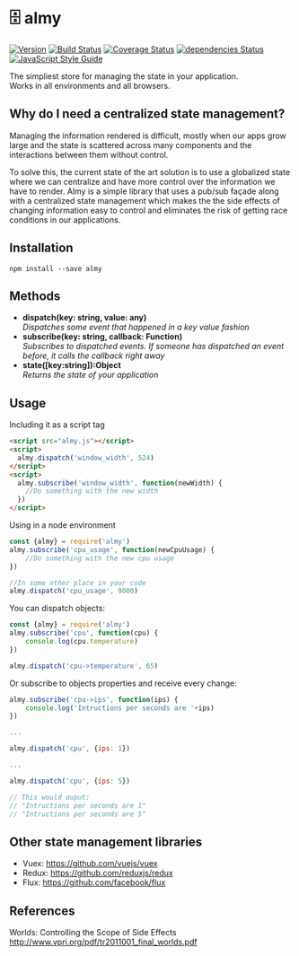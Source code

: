 # 🗄️ almy
[![Version](https://badgen.net/npm/v/almy)](https://www.npmjs.com/package/almy) 
[![Build Status](https://travis-ci.org/tomas2387/almy.svg?branch=master)](https://travis-ci.org/tomas2387/almy) 
[![Coverage Status](https://coveralls.io/repos/github/tomas2387/almy/badge.svg?branch=master)](https://coveralls.io/github/tomas2387/almy?branch=master)
[![dependencies Status](https://david-dm.org/tomas2387/almy/status.svg)](https://david-dm.org/tomas2387/almy)
[![JavaScript Style Guide](https://img.shields.io/badge/code_style-standard-brightgreen.svg)](https://standardjs.com)    

The simpliest store for managing the state in your application.    
Works in all environments and all browsers.

## Why do I need a centralized state management?

Managing the information rendered is difficult, mostly when our apps grow large and the state is scattered across many components and the interactions between them without control. 

To solve this, the current state of the art solution is to use a globalized state where we can centralize and have more control over the information we have to render. Almy is a simple library that uses a pub/sub façade along with a centralized state management which makes the the side effects of changing information easy to control and eliminates the risk of getting race conditions in our applications.


## Installation
```
npm install --save almy
```


## Methods
- **dispatch(key: string, value: any)**    
_Dispatches some event that happened in a key value fashion_
- **subscribe(key: string, callback: Function)**   
_Subscribes to dispatched events. If someone has dispatched an event before, it calls the callback right away_
- **state([key:string]):Object**    
_Returns the state of your application_

## Usage

Including it as a script tag    
```html
<script src="almy.js"></script>
<script>
  almy.dispatch('window_width', 524)
</script>
<script>
  almy.subscribe('window_width', function(newWidth) {
    //Do something with the new width
  })
</script>
```

Using in a node environment
```javascript
const {almy} = require('almy')
almy.subscribe('cpu_usage', function(newCpuUsage) {
    //Do something with the new cpu usage
})

//In some other place in your code
almy.dispatch('cpu_usage', 9000)
```

You can dispatch objects:
```javascript
const {almy} = require('almy')
almy.subscribe('cpu', function(cpu) {
    console.log(cpu.temperature)
})

almy.dispatch('cpu->temperature', 65)
```
Or subscribe to objects properties and receive every change:
```javascript
almy.subscribe('cpu->ips', function(ips) {
    console.log('Intructions per seconds are '+ips)
})

...

almy.dispatch('cpu', {ips: 1})

...

almy.dispatch('cpu', {ips: 5})

// This would ouput:
// "Intructions per seconds are 1"
// "Intructions per seconds are 5"
```

## Other state management libraries

  - Vuex: https://github.com/vuejs/vuex
  - Redux: https://github.com/reduxjs/redux
  - Flux: https://github.com/facebook/flux

## References

Worlds: Controlling the Scope of Side Effects
http://www.vpri.org/pdf/tr2011001_final_worlds.pdf
